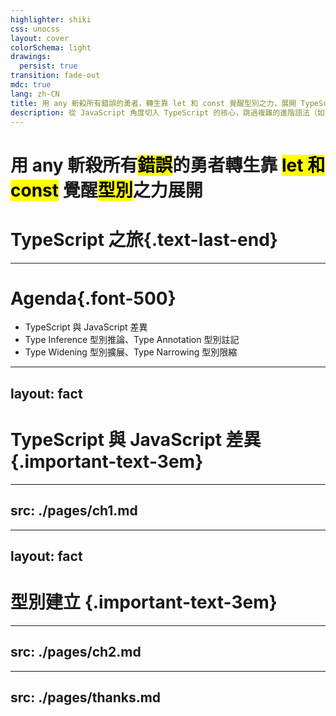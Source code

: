 ```yaml
---
highlighter: shiki
css: unocss
layout: cover
colorSchema: light
drawings:
  persist: true
transition: fade-out
mdc: true
lang: zh-CN
title: 用 any 斬殺所有錯誤的勇者，轉生靠 let 和 const 覺醒型別之力，展開 TypeScript 之旅
description: 從 JavaScript 角度切入 TypeScript 的核心，跳過複雜的進階語法（如 Utility Types），直接透過由淺入深的範例，剖析新手最常遇到的錯誤（如 implicitly has an any type），一步步建立扎實的型別思維以及認識型別安全機制。
---
```


<h1>
用 any 斬殺所有<mark :class="[{'text-black' : $clicks < 1}]">錯誤</mark>的勇者轉生靠 <mark :class="[{'text-black' : $clicks < 2}]">let 和 const</mark> 覺醒<mark :class="[{'text-black' : $clicks < 3}]">型別</mark>之力展開
</h1>

# TypeScript 之旅{.text-last-end}

<div v-click="[2]"></div>

<!--
錯誤[click]
透過 let 和 const[click]
建立型別思維[click]
-->

---

# Agenda{.font-500}

- TypeScript 與 JavaScript 差異
- Type Inference 型別推論、Type Annotation 型別註記
- Type Widening 型別擴展、Type Narrowing 型別限縮

---
layout: fact
---

# TypeScript 與 JavaScript 差異 {.important-text-3em}

---
src: ./pages/ch1.md
---

---
layout: fact
---

# 型別建立 {.important-text-3em}

<!--
前面我們提到，TypeScript 會在編譯階段進行型別檢查，而這個檢查是建立在「已經知道型別」的前提之上。
那麼這些型別是如何產生的？接下來，透過這個章節使用範例，來認識型別是如何被標註或推斷出來的。 [click]
-->

---
src: ./pages/ch2.md
---

---
src: ./pages/thanks.md
---